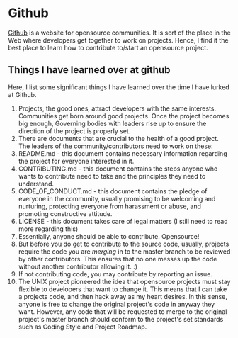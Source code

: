 # Github

[Github](https://github.com) is a website for opensource communities. It is sort of the place in the Web where developers get together to work on projects. Hence, I find it the best place to learn how to contribute to/start an opensource project.

## Things I have learned over at github

Here, I list some significant things I have learned over the time I have lurked at Github.

1. Projects, the good ones, attract developers with the same interests. Communities get born around good projects. Once the project becomes big enough, Governing bodies with leaders rise up to ensure the direction of the project is properly set.
2. There are documents that are crucial to the health of a good project. The leaders of the community/contributors need to work on these:
 1. README.md - this document contains necessary information regarding the project for everyone interested in it.
 2. CONTRIBUTING.md - this document contains the steps anyone who wants to contribute need to take and the principles they need to understand.
 3. CODE\_OF\_CONDUCT.md - this document contains the pledge of everyone in the community, usually promising to be welcoming and nurturing, protecting everyone from harassment or abuse, and promoting constructive attitude.
 4. LICENSE - this document takes care of legal matters (I still need to read more regarding this)
3. Essentially, anyone should be able to contribute. Opensource!
4. But before you do get to contribute to the source code, usually, projects require the code you are *merging* in to the master branch to be reviewed by other contributors. This ensures that no one messes up the code without another contributor allowing it. :)
5. If not contributing code, you may contribute by reporting an issue.
6. The UNIX project pioneered the idea that opensource projects must stay flexible to developers that want to change it. This means that I can take a projects code, and then hack away as my heart desires. In this sense, anyone is free to change the original project's code in anyway they want. However, any code that will be requested to merge to the original project's master branch should conform to the project's set standards such as Coding Style and Project Roadmap.

